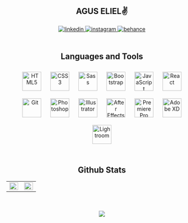 ## <div align="center">AGUS ELIEL✌️</div>  
  

<div align="center">
<a href="https://linkedin.com/in/aguseliel-ibanez/" target="_blank">
<img src=https://img.shields.io/badge/linkedin-%231E77B5.svg?&style=for-the-badge&logo=linkedin&logoColor=white alt=linkedin style="margin-bottom: 5px;" />
</a>
<a href="https://instagram.com/iamrishavanand" target="_blank">
<img src=https://img.shields.io/badge/instagram-%23000000.svg?&style=for-the-badge&logo=instagram&logoColor=white alt=instagram style="margin-bottom: 5px;" />
</a>
<a href="https://www.behance.net/AgusEliel" target="_blank">
<img src=https://img.shields.io/badge/behance-%23191919.svg?&style=for-the-badge&logo=behance&logoColor=white alt=behance style="margin-bottom: 5px;" />
</a>  
</div>  
  
  

<br/>  
 


## <div align="center">Languages and Tools</div>  
<div align="center">  
    <img style="margin: 10px" src="https://profilinator.rishav.dev/skills-assets/html5-original-wordmark.svg" alt="HTML5" height="50" />  
    <img style="margin: 10px" src="https://profilinator.rishav.dev/skills-assets/css3-original-wordmark.svg" alt="CSS3" height="50" />  
    <img style="margin: 10px" src="https://profilinator.rishav.dev/skills-assets/sass-original.svg" alt="Sass" height="50" />  
    <img style="margin: 10px" src="https://profilinator.rishav.dev/skills-assets/bootstrap-plain.svg" alt="Bootstrap" height="50" />  
    <img style="margin: 10px" src="https://profilinator.rishav.dev/skills-assets/javascript-original.svg" alt="JavaScript" height="50" />  
    <img style="margin: 10px" src="https://profilinator.rishav.dev/skills-assets/react-original-wordmark.svg" alt="React" height="50" />  
    <img style="margin: 10px" src="https://profilinator.rishav.dev/skills-assets/git-scm-icon.svg" alt="Git" height="50" />  
    <img style="margin: 10px" src="https://profilinator.rishav.dev/skills-assets/photoshop-plain.svg" alt="Photoshop" height="50" />  
    <img style="margin: 10px" src="https://profilinator.rishav.dev/skills-assets/adobe_illustrator-icon.svg" alt="Illustrator" height="50" />  
    <img style="margin: 10px" src="https://profilinator.rishav.dev/skills-assets/aftereffects.png" alt="After Effects" height="50" />  
    <img style="margin: 10px" src="https://profilinator.rishav.dev/skills-assets/adobepremierepro.png" alt="Premiere Pro" height="50" />   
    <img style="margin: 10px" src="https://profilinator.rishav.dev/skills-assets/adobexd.png" alt="Adobe XD" height="50" />  
    <img style="margin: 10px" src="https://profilinator.rishav.dev/skills-assets/lightroom.png" alt="Lightroom" height="50" />
</div>   

<br/>  


## <div align="center">Github Stats</div> 
<table><tr><td valign="top" width="50%">

<div align="center"><img src="https://github-readme-stats.vercel.app/api?username=AgusEliel&show_icons=true&count_private=true&hide_border=true" align="center" style="width: 100%" /></div>

</td><td valign="top" width="50%">

<img src="https://github-readme-stats.vercel.app/api/top-langs/?username=AgusEliel&hide_border=true&layout=compact" align="left" style="width: 100%" />

</td></tr></table>  

<br/>  

  

<br/>  

<div align="center">
            <a href="https://www.buymeacoffee.com/AgusEliel" target="_blank" style="display: inline-block;">
                <img
                    src="https://img.shields.io/badge/Donate-Buy%20Me%20A%20Coffee-orange.svg?style=flat-square" 
                    align="center"
                />
            </a></div>  
